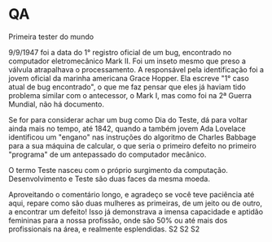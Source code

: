 # QA
Primeira tester do mundo

9/9/1947 foi a data do 1° registro oficial de um bug, encontrado no computador eletromecânico Mark II. Foi um inseto mesmo que preso a válvula atrapalhava o processamento. A responsável pela identificação foi a jovem oficial da marinha americana Grace Hopper. Ela escreve "1° caso atual de bug encontrado", o que me faz pensar que eles já haviam tido problema similar com o antecessor, o Mark I, mas como foi na 2ª Guerra Mundial, não há documento. 

Se for para considerar achar um bug como Dia do Teste, dá para voltar ainda mais no tempo, até 1842, quando a também jovem Ada Lovelace identificou um "engano" nas instruções do algoritmo de Charles Babbage para a sua máquina de calcular, o que seria o primeiro defeito no primeiro "programa" de um antepassado do computador mecânico. 

O termo Teste nasceu com o próprio surgimento da computação. Desenvolvimento e Teste são duas faces da mesma moeda. 

Aproveitando o comentário longo, e agradeço se você teve paciência até aqui, repare como são duas mulheres as primeiras, de um jeito ou de outro, a encontrar um defeito! Isso já demonstrava a imensa capacidade e aptidão femininas para a nossa profissão, onde são 50% ou até mais dos profissionais na área, e realmente esplendidas. S2 S2 S2 
